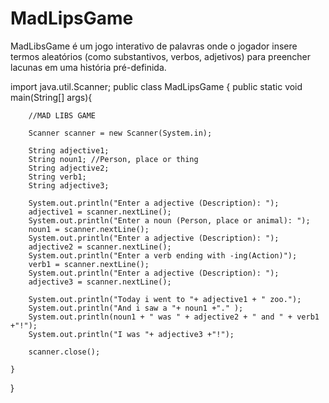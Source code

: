 # MadLipsGame
MadLibsGame é um jogo interativo de palavras onde o jogador insere termos aleatórios (como substantivos, verbos, adjetivos) para preencher lacunas em uma história pré-definida.

import java.util.Scanner;
public class MadLipsGame {
    public static void main(String[] args){

        //MAD LIBS GAME

        Scanner scanner = new Scanner(System.in);

        String adjective1;
        String noun1; //Person, place or thing
        String adjective2;
        String verb1;
        String adjective3;

        System.out.println("Enter a adjective (Description): ");
        adjective1 = scanner.nextLine();
        System.out.println("Enter a noun (Person, place or animal): ");
        noun1 = scanner.nextLine();
        System.out.println("Enter a adjective (Description): ");
        adjective2 = scanner.nextLine();
        System.out.println("Enter a verb ending with -ing(Action)");
        verb1 = scanner.nextLine();
        System.out.println("Enter a adjective (Description): ");
        adjective3 = scanner.nextLine();

        System.out.println("Today i went to "+ adjective1 + " zoo.");
        System.out.println("And i saw a "+ noun1 +"." );
        System.out.println(noun1 + " was " + adjective2 + " and " + verb1 +"!");
        System.out.println("I was "+ adjective3 +"!");

        scanner.close();

    }
}

